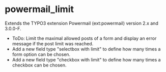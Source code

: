 powermail_limit
================
Extends the TYPO3 extension Powermail (ext:powermail) version 2.x and 3.0.0-F.

- ToDo: Limit the maximal allowed posts of a form and display an error message if the post limit was reached.
- Add a new field type "selectbox with limit" to define how many times a form option can be chosen.
- Add a new field type "checkbox with limit" to define how many times a checkbox can be chosen.
